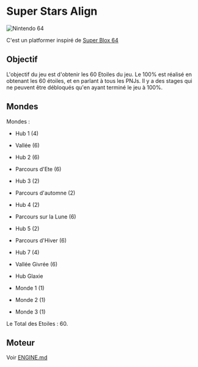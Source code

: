 # Super Stars Align

![Nintendo 64](https://img.shields.io/badge/Nintendo%2064-E4000F?style=for-the-badge&logoWidth=14)

C'est un platformer inspiré de [Super Blox 64](https://www.roblox.com/games/15644138782/SUPER-BLOX-64)

## Objectif

L'objectif du jeu est d'obtenir les 60 Etoiles du jeu.
Le 100% est réalisé en obtenant les 60 étoiles, et en parlant à tous les PNJs.
Il y a des stages qui ne peuvent être débloqués qu'en ayant terminé le jeu à 100%.

## Mondes

Mondes :

- Hub 1 (4)
- Vallée (6)

- Hub 2 (6)
- Parcours d'Ete (6)

- Hub 3 (2)
- Parcours d'automne (2)

- Hub 4 (2)
- Parcours sur la Lune (6)

- Hub 5 (2)
- Parcours d'Hiver (6)

- Hub 7 (4)
- Vallée Givrée (6)

- Hub Glaxie
- Monde 1 (1)
- Monde 2 (1)
- Monde 3 (1)

Le Total des Etoiles : 60.

## Moteur

Voir [ENGINE.md](./ENGINE.md)
